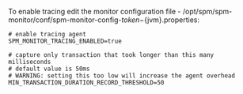 To enable tracing edit the monitor configuration file -
/opt/spm/spm-monitor/conf/spm-monitor-config-${token}-${jvm}.properties:

``` properties
# enable tracing agent
SPM_MONITOR_TRACING_ENABLED=true
 
# capture only transaction that took longer than this many milliseconds
# default value is 50ms
# WARNING: setting this too low will increase the agent overhead
MIN_TRANSACTION_DURATION_RECORD_THRESHOLD=50
```
